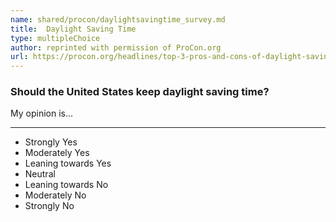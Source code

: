 ```yaml
---
name: shared/procon/daylightsavingtime_survey.md
title:  Daylight Saving Time 
type: multipleChoice
author: reprinted with permission of ProCon.org
url: https://procon.org/headlines/top-3-pros-and-cons-of-daylight-saving-time/ 
---
```


###  Should the United States keep daylight saving time?

My opinion is...

---

- Strongly Yes
- Moderately Yes
- Leaning towards Yes
- Neutral
- Leaning towards No
- Moderately No
- Strongly No

